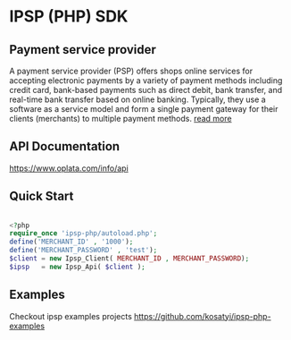 # IPSP (PHP) SDK

## Payment service provider
A payment service provider (PSP) offers shops online services for accepting electronic payments by a variety of payment methods including credit card, bank-based payments such as direct debit, bank transfer, and real-time bank transfer based on online banking. Typically, they use a software as a service model and form a single payment gateway for their clients (merchants) to multiple payment methods. 
[read more](https://en.wikipedia.org/wiki/Payment_service_provider)

## API Documentation

https://www.oplata.com/info/api

## Quick Start

```php
 
<?php
require_once 'ipsp-php/autoload.php';
define('MERCHANT_ID' , '1000');
define('MERCHANT_PASSWORD' , 'test');
$client = new Ipsp_Client( MERCHANT_ID , MERCHANT_PASSWORD);
$ipsp   = new Ipsp_Api( $client );

```
## Examples
Checkout ipsp examples projects https://github.com/kosatyi/ipsp-php-examples
